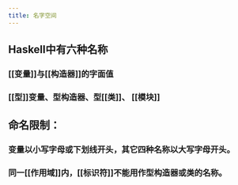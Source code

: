 ```yaml
---
title: 名字空间
---
```


## Haskell中有六种名称

### [[变量]]与[[构造器]]的字面值
### [[型]]变量、型构造器、型[[类]]、 [[模块]]
## 命名限制：
### 变量以小写字母或下划线开头，其它四种名称以大写字母开头。
### 同一[[作用域]]内，[[标识符]]不能用作型构造器或类的名称。
###
